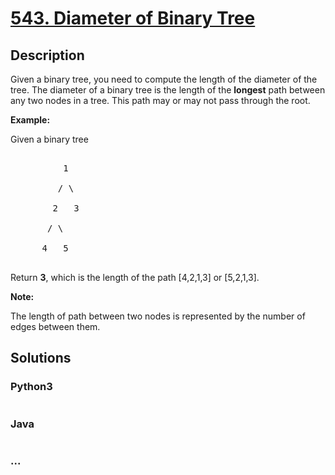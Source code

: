 # [543. Diameter of Binary Tree](https://leetcode.com/problems/diameter-of-binary-tree)

## Description
<p>

Given a binary tree, you need to compute the length of the diameter of the tree. The diameter of a binary tree is the length of the <b>longest</b> path between any two nodes in a tree. This path may or may not pass through the root.

</p>



<p>

<b>Example:</b><br />

Given a binary tree <br />

<pre>

          1

         / \

        2   3

       / \     

      4   5    

</pre>

</p>

<p>

Return <b>3</b>, which is the length of the path [4,2,1,3] or [5,2,1,3].

</p>



<p><b>Note:</b>

The length of path between two nodes is represented by the number of edges between them.

</p>


## Solutions


<!-- tabs:start -->

### **Python3**

```python

```

### **Java**

```java

```

### **...**
```

```

<!-- tabs:end -->